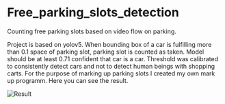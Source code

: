 # Free_parking_slots_detection
Counting free parking slots based on video flow on parking.

Project is based on yolov5. When bounding box of a car is fulfilling more than 0.1 space of parking slot, parking slot is counted as taken. 
Model should be at least 0.71 confident that car is a car. Threshold was calibrated to consistently detect cars  and not to detect human beings with shopping carts. 
For the purpose of marking up parking slots I created my own mark up programm.
Here you can see the result.

![Result](data/parking.gif)
